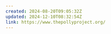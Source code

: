 ```yaml
---
created: 2024-08-20T09:05:32Z
updated: 2024-12-10T08:32:54Z
link: https://www.thepollyproject.org/
---
```

